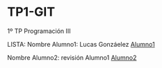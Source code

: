 # TP1-GIT
1º TP Programación III

LISTA:
Nombre Alumno1: Lucas Gonzáelez
[Alumno1](https://github.com/LucasGonzalez77/TP1-GIT.git)

Nombre Alumno2: revisión Alumno1
[Alumno2](https://github.com/LucasGonzalez77/TP1-GIT.git)
